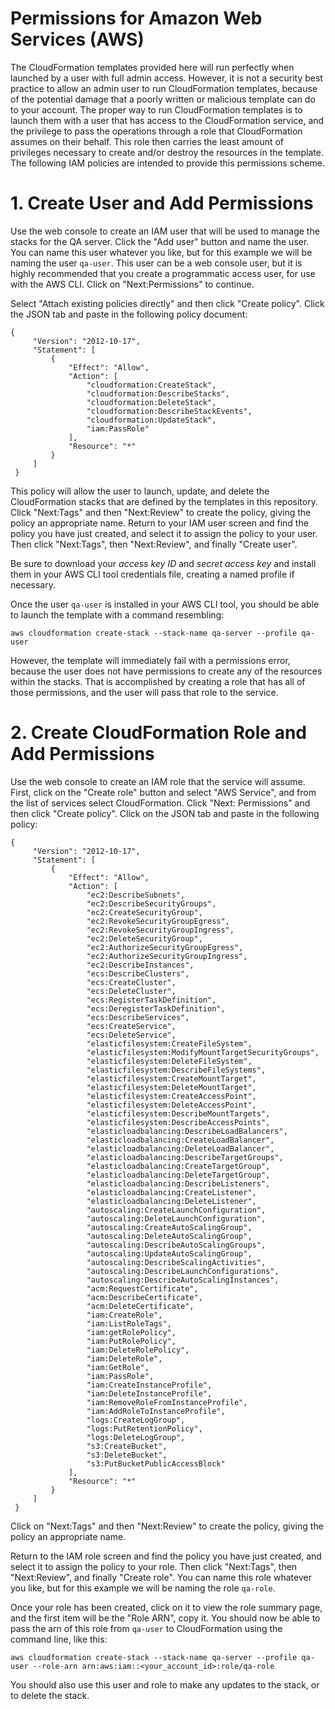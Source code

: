 # Permissions for Amazon Web Services (AWS)

The CloudFormation templates provided here will run perfectly when launched by a user with full admin access. However, it is not a security best practice to allow an admin user to run CloudFormation templates, because of the potential damage that a poorly written or malicious template can do to your account. The proper way to run CloudFormation templates is to launch them with a user that has access to the CloudFormation service, and the privilege to pass the operations through a role that CloudFormation assumes on their behalf. This role then carries the least amount of privileges necessary to create and/or destroy the resources in the template. The following IAM policies are intended to provide this permissions scheme.

# 1. Create User and Add Permissions

Use the web console to create an IAM user that will be used to manage the stacks for the QA server. Click the "Add user" button and name the user. You can name this user whatever you like, but for this example we will be naming the user `qa-user`. This user can be a web console user, but it is highly recommended that you create a programmatic access user, for use with the AWS CLI. Click on "Next:Permissions" to continue.

Select "Attach existing policies directly" and then click "Create policy". Click the JSON tab and paste in the following policy document:

```
{
     "Version": "2012-10-17",
     "Statement": [
         {
             "Effect": "Allow",
             "Action": [
                 "cloudformation:CreateStack",
                 "cloudformation:DescribeStacks", 
                 "cloudformation:DeleteStack",  
                 "cloudformation:DescribeStackEvents", 
                 "cloudformation:UpdateStack",
                 "iam:PassRole"
             ],
             "Resource": "*"
         }
     ]
 }
```
This policy will allow the user to launch, update, and delete the CloudFormation stacks that are defined by the templates in this repository. Click "Next:Tags" and then "Next:Review" to create the policy, giving the policy an appropriate name. Return to your IAM user screen and find the policy you have just created, and select it to assign the policy to your user. Then click "Next:Tags", then "Next:Review", and finally "Create user".

Be sure to download your *access key ID* and *secret access key* and install them in your AWS CLI tool credentials file, creating a named profile if necessary. 

Once the user `qa-user` is installed in your AWS CLI tool, you should be able to launch the template with a command resembling: 

`aws cloudformation create-stack --stack-name qa-server --profile qa-user`

However, the template will immediately fail with a permissions error, because the user does not have permissions to create any of the resources within the stacks. That is accomplished by creating a role that has all of those permissions, and the user will pass that role to the service.

# 2. Create CloudFormation Role and Add Permissions

Use the web console to create an IAM role that the service will assume. First, click on the "Create role" button and select "AWS Service", and from the list of services select CloudFormation. Click "Next: Permissions" and then click "Create policy". Click on the JSON tab and paste in the following policy:
```
{
     "Version": "2012-10-17",
     "Statement": [
         {
             "Effect": "Allow",
             "Action": [
                 "ec2:DescribeSubnets",
                 "ec2:DescribeSecurityGroups",
                 "ec2:CreateSecurityGroup",
                 "ec2:RevokeSecurityGroupEgress",
                 "ec2:RevokeSecurityGroupIngress",
                 "ec2:DeleteSecurityGroup",
                 "ec2:AuthorizeSecurityGroupEgress",
                 "ec2:AuthorizeSecurityGroupIngress",
                 "ec2:DescribeInstances",
                 "ecs:DescribeClusters",
                 "ecs:CreateCluster",
                 "ecs:DeleteCluster",
                 "ecs:RegisterTaskDefinition",
                 "ecs:DeregisterTaskDefinition",
                 "ecs:DescribeServices",
                 "ecs:CreateService",
                 "ecs:DeleteService",
                 "elasticfilesystem:CreateFileSystem",
                 "elasticfilesystem:ModifyMountTargetSecurityGroups",
                 "elasticfilesystem:DeleteFileSystem",
                 "elasticfilesystem:DescribeFileSystems",
                 "elasticfilesystem:CreateMountTarget",
                 "elasticfilesystem:DeleteMountTarget",
                 "elasticfilesystem:CreateAccessPoint",
                 "elasticfilesystem:DeleteAccessPoint",
                 "elasticfilesystem:DescribeMountTargets",
                 "elasticfilesystem:DescribeAccessPoints",
                 "elasticloadbalancing:DescribeLoadBalancers",
                 "elasticloadbalancing:CreateLoadBalancer",
                 "elasticloadbalancing:DeleteLoadBalancer",
                 "elasticloadbalancing:DescribeTargetGroups",
                 "elasticloadbalancing:CreateTargetGroup",
                 "elasticloadbalancing:DeleteTargetGroup",
                 "elasticloadbalancing:DescribeListeners",
                 "elasticloadbalancing:CreateListener",
                 "elasticloadbalancing:DeleteListener",
                 "autoscaling:CreateLaunchConfiguration",
                 "autoscaling:DeleteLaunchConfiguration",
                 "autoscaling:CreateAutoScalingGroup",
                 "autoscaling:DeleteAutoScalingGroup",
                 "autoscaling:DescribeAutoScalingGroups",
                 "autoscaling:UpdateAutoScalingGroup",
                 "autoscaling:DescribeScalingActivities",
                 "autoscaling:DescribeLaunchConfigurations",
                 "autoscaling:DescribeAutoScalingInstances",
                 "acm:RequestCertificate",
                 "acm:DescribeCertificate",
                 "acm:DeleteCertificate",
                 "iam:CreateRole",
                 "iam:ListRoleTags",
                 "iam:getRolePolicy",
                 "iam:PutRolePolicy",
                 "iam:DeleteRolePolicy",
                 "iam:DeleteRole",
                 "iam:GetRole",
                 "iam:PassRole",
                 "iam:CreateInstanceProfile",
                 "iam:DeleteInstanceProfile",
                 "iam:RemoveRoleFromInstanceProfile",
                 "iam:AddRoleToInstanceProfile",
                 "logs:CreateLogGroup",
                 "logs:PutRetentionPolicy",
                 "logs:DeleteLogGroup",
                 "s3:CreateBucket",
                 "s3:DeleteBucket",
                 "s3:PutBucketPublicAccessBlock"
             ],
             "Resource": "*"
         }
     ]
 }
```
Click on "Next:Tags" and then "Next:Review" to create the policy, giving the policy an appropriate name. 

Return to the IAM role screen and find the policy you have just created, and select it to assign the policy to your role. Then click "Next:Tags", then "Next:Review", and finally "Create role". You can name this role whatever you like, but for this example we will be naming the role `qa-role`.

Once your role has been created, click on it to view the role summary page, and the first item will be the "Role ARN", copy it. You should now be able to pass the arn of this role from `qa-user` to CloudFormation using the command line, like this:

`aws cloudformation create-stack --stack-name qa-server --profile qa-user --role-arn arn:aws:iam::<your_account_id>:role/qa-role`

You should also use this user and role to make any updates to the stack, or to delete the stack.



